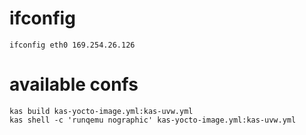 # ifconfig
```
ifconfig eth0 169.254.26.126
```

# available confs
```
kas build kas-yocto-image.yml:kas-uvw.yml
kas shell -c 'runqemu nographic' kas-yocto-image.yml:kas-uvw.yml
```